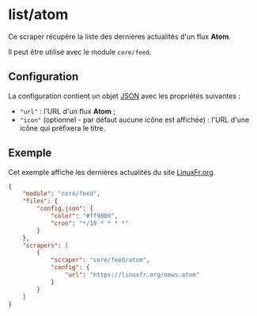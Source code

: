 # list/atom

Ce scraper récupère la liste des dernières actualités d'un flux **Atom**.

Il peut être utilisé avec le module `core/feed`.

## Configuration

La configuration contient un objet
[JSON](https://www.json.org/json-fr.html "JavaScript Object Notation") avec les
propriétés suivantes :

- `"url"` : l'URL d'un flux **Atom** ;
- `"icon"` (optionnel - par défaut aucune icône est affichée) : l'URL d'une
  icône qui préfixera le titre.

## Exemple

Cet exemple affiche les dernières actualités du site
[LinuxFr.org](https://linuxfr.org/).

```JSON
{
    "module": "core/feed",
    "files": {
        "config.json": {
            "color": "#ff9800",
            "cron": "*/10 * * * *"
        }
    },
    "scrapers": [
        {
            "scraper": "core/feed/atom",
            "config": {
                "url": "https://linuxfr.org/news.atom"
            }
        }
    ]
}
```
